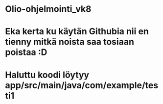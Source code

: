 # Olio-ohjelmointi_vk8
# Eka kerta ku käytän Githubia nii en tienny mitkä noista saa tosiaan poistaa :D
# Haluttu koodi löytyy app/src/main/java/com/example/testi1
